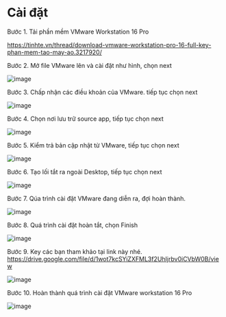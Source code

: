 # Cài đặt 
Bước 1. Tải phần mềm VMware Workstation 16 Pro

https://tinhte.vn/thread/download-vmware-workstation-pro-16-full-key-phan-mem-tao-may-ao.3217920/

Bước 2.  Mở file VMware lên và cài đặt như hình, chọn next

![image](https://user-images.githubusercontent.com/101684058/158734490-afa6ff11-a0c4-403d-8816-8489291d2e4f.png)


Bước 3. Chấp nhận các điều khoản của VMware. tiếp tục chọn next

![image](https://user-images.githubusercontent.com/101684058/158734628-499afadd-5744-456a-b542-0c22d751d2a1.png)

Bước 4. Chọn nơi lưu trữ source app, tiếp tục chọn next

![image](https://user-images.githubusercontent.com/101684058/158734664-f59076ba-7191-4f56-8b38-28007bb2a87b.png)


Bước 5. Kiểm trả bản cập nhật từ VMware, tiếp tục chọn next

![image](https://user-images.githubusercontent.com/101684058/158734683-c94952d1-e87d-4545-908d-800547762ffc.png)


Bước 6. Tạo lối tắt ra ngoài Desktop, tiếp tục chọn next

![image](https://user-images.githubusercontent.com/101684058/158734703-755243b6-c4e7-48c2-8fd3-d2a415d81682.png)


Bước 7. Qúa trình cài đặt VMware đang diễn ra, đợi hoàn thành.

![image](https://user-images.githubusercontent.com/101684058/158734726-74766d7d-8ff4-4349-8f5c-2ee7e5e2749d.png)


Bước 8. Quá trình cài đặt hoàn tắt, chọn Finish

![image](https://user-images.githubusercontent.com/101684058/158734765-63321878-8b18-4686-9b85-754408bf3457.png)


Bước 9. Key các bạn tham khảo tại link này nhé.
https://drive.google.com/file/d/1wot7kcSYiZXFML3f2UhIjrbv0iCVbW0B/view

![image](https://user-images.githubusercontent.com/101684058/158734804-6acd1847-84c6-4241-a180-341d6d1014d1.png)

 



Bước 10. Hoàn thành quá trình cài đặt VMware workstation 16 Pro

![image](https://user-images.githubusercontent.com/101684058/158734833-71e54bd3-052b-435c-9123-ee1a910d8feb.png)
